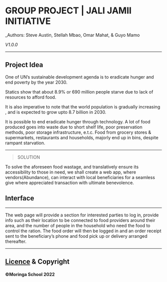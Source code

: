 # GROUP PROJECT | JALI JAMII INITIATIVE

_Authors: Steve Austin, Stellah Mbao, Omar Mahat, & Guyo Mamo

_V1.0.0_

---
## Project Idea
One of UN’s sustainable development agenda is to eradicate hunger and end poverty by the year 2030.

Statics show that about 8.9% or 690 million people starve due to lack of resources to afford food.

It is also imperative to note that the world population is gradually increasing , and is expected to grow upto 8.7 billion in 2030.

It is possible to end eradicate hunger through technology.
A lot of food produced goes into waste due to short shelf life, poor preservation methods, poor storage infrastructure, e.t.c.
Food from grocery stores & supermarkets, restaurants and households, majorly end up in bins, despite rampant starvation.

---

>SOLUTION

To solve the aforeseen food wastage, and translatively ensure its accessibility to those in need, we shall create a web app, where vendors(Abundance), can interact with local beneficiaries for a seamless give where appreciated transaction with ultimate benevolence. 

## Interface
---
 
 The web page will provide a section for interested parties to log in, provide info such as their location to be connected to food providers around their area, and the number of people in the household who need the food to control the ration.
The food order will then be logged in and an order receipt sent to the beneficiary’s phone and food pick up or delivery arranged thereafter.

---
[Licence](...) & Copyright
--

#### ©Moringa School 2022
